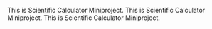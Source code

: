 This is Scientific Calculator Miniproject.
This is Scientific Calculator Miniproject.
This is Scientific Calculator Miniproject.
